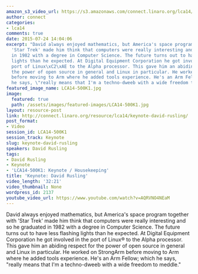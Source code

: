 ```yaml
---
amazon_s3_video_url: https://s3.amazonaws.com/connect.linaro.org/lca14/videos/03-07-Friday/Keynote-+David+Rusling.mp4
author: connect
categories:
- lca14
comments: true
date: 2015-07-24 14:04:06
excerpt: "David always enjoyed mathematics, but America's space program together with
  'Star Trek' made him think that computers were really interesting and so he graduated
  in 1982 with a degree in Computer Science. The future turns out to have less flashing
  lights than he expected. At Digital Equipment Corporation he got involved in the
  port of Linux\xC2\xAE to the Alpha processor. This gave him an abiding respect for
  the power of open source in general and Linux in particular. He worked on StrongArm
  before moving to Arm where he added tools experience. He's an Arm Fellow; which
  he says, \"really means that I'm a techno-dweeb with a wide freedom to meddle.\""
featured_image_name: LCA14-500K1.jpg
image:
  featured: true
  path: /assets/images/featured-images/LCA14-500K1.jpg
layout: resource-post
link: http://connect.linaro.org/resource/lca14/keynote-david-rusling/
post_format:
- Video
session_id: LCA14-500K1
session_track: Keynote
slug: keynote-david-rusling
speakers: David Rusling
tags:
- David Rusling
- Keynote
- 'LCA14-500K1: Keynote / Housekeeping'
title: 'Keynote: David Rusling'
video_length: '32:21'
video_thumbnail: None
wordpress_id: 2137
youtube_video_url: https://www.youtube.com/watch?v=AQRVNO4NEaM
---
```


David always enjoyed mathematics, but America's space program together with 'Star Trek' made him think that computers were really interesting and so he graduated in 1982 with a degree in Computer Science. The future turns out to have less flashing lights than he expected. At Digital Equipment Corporation he got involved in the port of Linux® to the Alpha processor. This gave him an abiding respect for the power of open source in general and Linux in particular. He worked on StrongArm before moving to Arm where he added tools experience. He's an Arm Fellow; which he says, "really means that I'm a techno-dweeb with a wide freedom to meddle."
